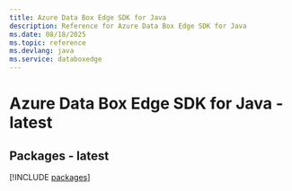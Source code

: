 ```yaml
---
title: Azure Data Box Edge SDK for Java
description: Reference for Azure Data Box Edge SDK for Java
ms.date: 08/18/2025
ms.topic: reference
ms.devlang: java
ms.service: databoxedge
---
```

# Azure Data Box Edge SDK for Java - latest
## Packages - latest
[!INCLUDE [packages](data-box-edge-index.md)]